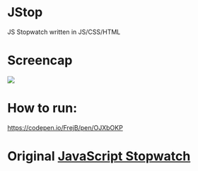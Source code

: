 # JStop
JS Stopwatch written in JS/CSS/HTML

# Screencap
<p>
<a href="https://github.com/FrejBjornsson/JStop" target="_blank">
<img src='https://i.gyazo.com/813c1ee1d938ff2d4b6b1aea517fd794.gif' />
</a>
</p>

# How to run:
https://codepen.io/FrejB/pen/OJXbOKP

# Original [JavaScript Stopwatch](https://codepen.io/cathydutton/pen/GBcvo)
